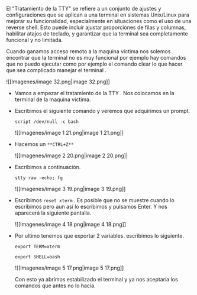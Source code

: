 El "Tratamiento de la TTY" se refiere a un conjunto de ajustes y configuraciones que se aplican a una terminal en sistemas Unix/Linux para mejorar su funcionalidad, especialmente en situaciones como el uso de una reverse shell. Esto puede incluir ajustar proporciones de filas y columnas, habilitar atajos de teclado, y garantizar que la terminal sea completamente funcional y no limitada.

  

Cuando ganamos acceso remoto a la maquina victima nos solemos encontrar que la terminal no es muy funcional por ejemplo hay comandos que no puedo ejecutar como por ejemplo el comando clear lo que hacer que sea complicado manejar el terminal .

![[Imagenes/image 32.png|image 32.png]]

  

- Vamos a empezar el tratamiento de la TTY . Nos colocamos en la terminal de la maquina victima.
- Escribimos el siguiente comando y veremos que adquirimos un prompt.
    
    `script /dev/null -c bash`
    
    ![[Imagenes/image 1 21.png|image 1 21.png]]
    
      
    
- Hacemos un `**CTRL+Z**`
    
    ![[Imagenes/image 2 20.png|image 2 20.png]]
    

  

- Escribimos a continuación.
    
    `stty raw -echo; fg`
    
    ![[Imagenes/image 3 19.png|image 3 19.png]]
    

  

- Escribimos `reset xterm` . Es posible que no se muestre cuando lo escribimos pero aun así lo escribimos y pulsamos Enter. Y nos aparecerá la siguiente pantalla.
    
    ![[Imagenes/image 4 18.png|image 4 18.png]]
    

  

- Por ultimo tenemos que exportar 2 variables. escribimos lo siguiente.
    
    `export TERM=xterm`
    
    `export SHELL=bash`
    
    ![[Imagenes/image 5 17.png|image 5 17.png]]
    
    Con esto ya abrimos estabilizado el terminal y ya nos aceptaría los comandos que antes no lo hacia.